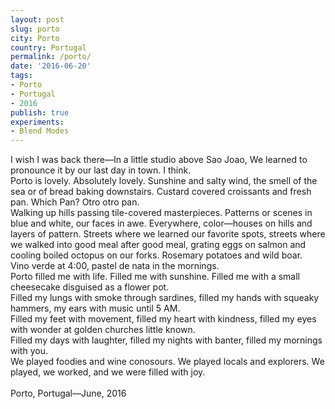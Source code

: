 ```yaml
---
layout: post
slug: porto
city: Porto
country: Portugal
permalink: /porto/
date: '2016-06-20'
tags:
- Porto
- Portugal
- 2016
publish: true
experiments:
- Blend Modes
---
```

<link href="https://fonts.googleapis.com/css?family=Vollkorn" rel="stylesheet">

<p class="poem">
  I wish I was back there&mdash;In a little studio above Sao Joao,
  We learned to pronounce it by our last day in town. I think.
  <br>
  Porto is lovely. Absolutely lovely. Sunshine and salty wind, the smell of the sea or of bread baking downstairs. Custard covered croissants and fresh pan. Which Pan? Otro otro pan.
  <br>  
  Walking up hills passing tile-covered masterpieces. Patterns or scenes in blue and white, our faces in awe. Everywhere, color&mdash;houses on hills and layers of pattern. Streets where we learned our favorite spots, streets where we walked into good meal after good meal, grating eggs on salmon and cooling boiled octopus on our forks. Rosemary potatoes and wild boar.
  <br>
  Vino verde at 4:00, pastel de nata in the mornings.
  <br>
  Porto filled me with life. Filled me with sunshine. Filled me with a small cheesecake disguised as a flower pot.
  <br>
  Filled my lungs with smoke through sardines, filled my hands with squeaky hammers, my ears with music until 5 AM.
  <br>
  Filled my feet with movement, filled my heart with kindness, filled my eyes with wonder at golden churches little known.
  <br>
  Filled my days with laughter, filled my nights with banter, filled my mornings with you.
  <br>
  We played foodies and wine conosours. We played locals and explorers. We played, we worked, and we were filled with joy.
  <br><br>
  Porto, Portugal&mdash;June, 2016
</p>
